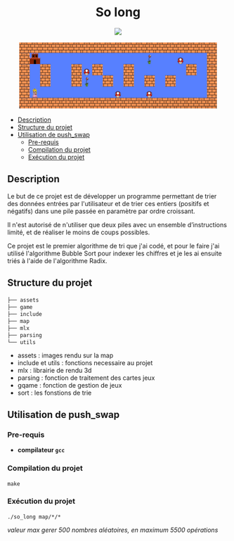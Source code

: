 <h1 align="center">So long</h1> 
<p align="center">
	<img src="https://img.shields.io/badge/C-00599C?style=for-the-badge&logo=c&logoColor=white" />
</p>
<div align="center">
	<img src="./so_long.gif" width="450" height="150" />
</div>

- [Description](#description)
- [Structure du projet](#structure-du-projet)
- [Utilisation de push\_swap](#utilisation-de-push_swap)
	- [Pre-requis](#pre-requis)
	- [Compilation du projet](#compilation-du-projet)
	- [Exécution du projet](#exécution-du-projet)


## Description

Le but de ce projet est de développer un programme permettant de trier des données entrées par l'utilisateur et de trier ces entiers (positifs et négatifs) dans une pile passée en paramètre par ordre croissant.

Il n'est autorisé de n'utiliser que deux piles avec un ensemble d’instructions limité, et de réaliser le moins de coups possibles.

Ce projet est le premier algorithme de tri que j'ai codé, et pour le faire j'ai utilisé l'algorithme Bubble Sort pour indexer les chiffres et je les ai ensuite triés à l'aide de l'algorithme Radix.

## Structure du projet
```tree
├── assets
├── game
├── include
├── map
├── mlx
├── parsing
└── utils
```
  
- assets : images rendu sur la map
- include et utils : fonctions necessaire au projet
- mlx : librairie de rendu 3d
- parsing : fonction de traitement des cartes jeux
- gqame : fonction de gestion de jeux
- sort : les fonstions de trie

## Utilisation de push_swap

### Pre-requis

* **compilateur `gcc`**
  
### Compilation du projet 
```shell
make
```
### Exécution du projet 

```shell
./so_long map/*/*
```
_valeur max gerer 500 nombres aléatoires, en maximum 5500 opérations_
